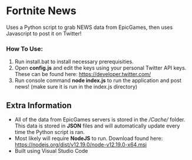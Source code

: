 # Fortnite News
Uses a Python script to grab NEWS data from EpicGames, then uses Javascript to post it on Twitter!

### How To Use:
1. Run install.bat to install necessary prerequisities.
2. Open **config.js** and edit the keys using your personal Twitter API keys. These can be found here: https://developer.twitter.com/
3. Run console command **node index.js** to run the application and post news! (make sure it is run in the index.js directory)


## Extra Information
 - All of the data from EpicGames servers is stored in the */Cache/* folder. This data is stored in **JSON** files and will automatically update every time the Python script is ran.
 - Most likely will require **NodeJS** to run. Download found here: https://nodejs.org/dist/v12.19.0/node-v12.19.0-x64.msi
 - Built using Visual Studio Code
